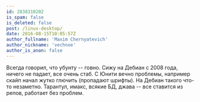 ```yaml
---
id: 2838310202
is_spam: false
is_deleted: false
post: /linux-desktop/
date: 2016-08-15T10:05:57Z
author_fullname: 'Maxim Chernyatevich'
author_nickname: 'vechnoe'
author_is_anon: false
---
```


<p>Всегда говорил, что убунту -- говно. Сижу на Дебиан с 2008 года, ничего не падает, все очень стаб. С Юнити вечно проблемы, например скайп начал жутко глючить (пропадают шрифты). На Дебиан такого что-то незаметно. Тарантул, имакс, всякие БД, джава -- все ставится из репов, работает без проблем.</p>
